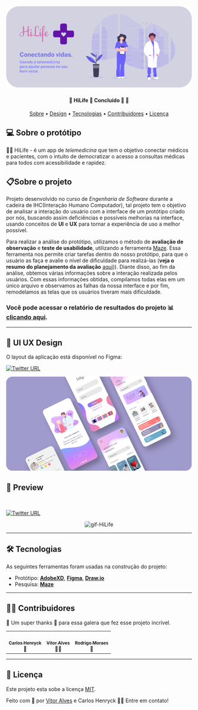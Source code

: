<h1 align="center">
    <img alt="HiLife" title="HiLife" src="./Assets/Banner.png"/>
</h1>

<h4 align="center">
    🚧 HiLife 💜 Concluído 🚀 🚧
</h4>

<p align="center">
 <a href="#-sobre-o-protótipo">Sobre</a> •
 <a href="#-ui-ux-design">Design</a> •
 <a href="#-tecnologias">Tecnologias</a> • 
 <a href="#-contribuidores">Contribuidores</a> • 
 <a href="#-licença">Licença</a>
</p>


## 💻 Sobre o protótipo

👨‍⚕️ HiLife - é um app de *telemedicina* que tem o objetivo conectar médicos e pacientes, com o intuito de democratizar o acesso a consultas médicas para todos com acessibilidade e rapidez.

## 📋Sobre o projeto

Projeto desenvolvido no curso de *Engenharia de Software* durante a cadeira de IHC(Interação Humano Computador), tal projeto tem o objetivo de analisar a interação do usuário com a interface de um protótipo criado por nós, buscando assim deficiências e possíveis melhorias na interface, usando conceitos de **UI** e **UX** para tornar a experiência de uso a melhor possível.

Para realizar a análise do protótipo, utilizamos o método de **avaliação de observação** e **teste de usabilidade**, utilizando a ferramenta [Maze](https://maze.co/). Essa ferramenta nos permite criar tarefas dentro do nosso protótipo, para que o usuário as faça e avalie o nível de dificuldade para realizá-las (**veja o resumo do planejamento da avaliação** [aqui](https://github.com/CarlosHenryck/HiLife/blob/main/06-Planejamento%20da%20Avalia%C3%A7%C3%A3o%20de%20IHC/Resumo_do_planejamento.pdf))). Diante disso, ao fim da análise, obtemos várias informações sobre a interação realizada pelos usuários. Com essas informações obtidas, compilamos todas elas em um único arquivo e observamos as falhas da nossa interface e por fim, remodelamos as telas que os usuários tiveram mais dificuldade.
### Você pode acessar o relatório de resultados do projeto 📊 [clicando aqui](https://github.com/CarlosHenryck/HiLife/blob/main/07-Relat%C3%B3rio%20dos%20Resultados/Relat%C3%B3rio-dos-resultados.pdf).

---

## 🎨 UI UX Design

O layout da aplicação está disponível no Figma:

[![Twitter URL](https://img.shields.io/twitter/url?label=Acesse%20o%20Layout&logo=figma&logoColor=%234B0082&url=https%3A%2F%2Fwww.figma.com%2Ffile%2FCzwzjVrmxmAngJy1AgvLhU%2FHiLife-Prot-Alta-Fidelidade%3Fnode-id%3D0%253A1)](https://www.figma.com/file/CzwzjVrmxmAngJy1AgvLhU/HiLife-Prot-Alta-Fidelidade?node-id=0%3A1)

<p align="center">
     <img alt="HiLife" title="HiLife" src="./Assets/Mask Group.png">
</p>

## 👀 Preview
<br>

[![Twitter URL](https://img.shields.io/twitter/url?label=Acesse%20o%20Prot%C3%B3tipo&logo=figma&logoColor=%234B0082&url=https%3A%2F%2Fwww.figma.com%2Fproto%2FCzwzjVrmxmAngJy1AgvLhU%2FHiLife-Prot-Alta-Fidelidade%3Fnode-id%3D1%253A2%26scaling%3Dscale-down%26page-id%3D0%253A1)](https://www.figma.com/proto/CzwzjVrmxmAngJy1AgvLhU/HiLife-Prot-Alta-Fidelidade?node-id=1%3A2&scaling=scale-down&page-id=0%3A1)

<p align="center">
    <img style="border-radius: 8%;" alt="gif-HiLife" tittle="gif-Hilife" src="./Assets/gif-prototipo.gif">
</p>

---

## 🛠 Tecnologias

As seguintes ferramentas foram usadas na construção do projeto:


-   Protótipo:  **[AdobeXD](https://www.adobe.com/br/products/xd.html)**, **[Figma](https://www.figma.com)**,  **[Draw.io](https://app.diagrams.net/)**
- Pesquisa: **[Maze](https://maze.co/)**
---

## 👨‍💻 Contribuidores

💜 Um super thanks 👏 para essa galera que fez esse projeto incrível.

<table>
  <tr>
    <td align="center"><a href="https://github.com/CarlosHenryck"><img style="border-radius: 50%;" src="https://avatars.githubusercontent.com/u/58481753?v=4s=400&u=0ba16a79456c2f250e7579cb388fa18c5c2d7d65&v=4" width="100px;" alt=""/><br /><sub><b>Carlos Henryck</b></sub></a><br />🚀
    <td align="center"><a href="https://github.com/aSTRonuun"><img style="border-radius: 50%;" src="https://avatars.githubusercontent.com/u/60976622?v=4s=460&u=806503605676192b5d0c363e4490e13d8127ed64&v=4" width="100px;" alt=""/><br /><sub><b>Vitor Alves</b></sub></a><br />👨‍🚀
    <td align="center"><a href="https://github.com/RodrigoMoraes28"><img style="border-radius: 50%;" src="https://avatars.githubusercontent.com/u/78232612?v=4" width="100px;" alt=""/><br /><sub><b>Rodrigo Moraes</b></sub></a><br />🤔
</td>
    
  </tr>
</table>

---

## 📝 Licença

Este projeto esta sobe a licença [MIT](./LICENSE).

Feito com 💜 por [Vitor Alves](https://www.linkedin.com/in/vitor-alves-a089ab200/) e Carlos Henryck  👋🏽 Entre em contato!
